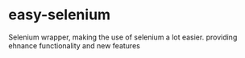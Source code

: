 # easy-selenium
Selenium wrapper, making the use of selenium a lot easier.
providing ehnance functionality and new features